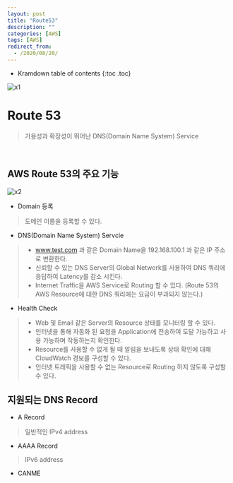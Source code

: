 ```yaml
---
layout: post
title: "Route53"
description: ""
categories: [AWS]
tags: [AWS]
redirect_from:
  - /2020/08/20/
---
```


* Kramdown table of contents
{:toc .toc}

![x1](https://user-images.githubusercontent.com/69279022/90869091-b5259d80-e3d2-11ea-857f-f35cdb6361aa.png)

# Route 53
> 가용성과 확장성이 뛰어난 DNS(Domain Name System) Service




<br>

## AWS Route 53의 주요 기능

![x2](https://user-images.githubusercontent.com/69279022/90869265-f0c06780-e3d2-11ea-8d04-f2a0eb5a68f8.png)


- Domain 등록

> 도메인 이름을 등록할 수 있다.   

- DNS(Domain Name System) Servcie

> - www.test.com 과 같은 Domain Name을 192.168.100.1 과 같은 IP 주소로 변환한다.   
> - 신뢰할 수 있는 DNS Server의 Global Network를 사용하여 DNS 쿼리에 응답하여 Latency를 감소 시킨다.   
> - Internet Traffic을 AWS Service로 Routing 할 수 있다. (Route 53의 AWS Resource에 대한 DNS 쿼리에는 요금이 부과되지 않는다.)   

- Health Check

> - Web 및 Email 같은 Server의 Resource 상태를 모니터링 할 수 있다.   
> - 인터넷을 통해 자동화 된 요청을 Application에 전송하여 도달 가능하고 사용 가능하며 작동하는지 확인한다.   
> - Resource를 사용할 수 없게 될 때 알림을 보내도록 상태 확인에 대해 CloudWatch 경보를 구성할 수 있다.   
> - 인터넷 트래픽을 사용할 수 없는 Resource로 Routing 하지 않도록 구성할 수 있다.   

## 지원되는 DNS Record

- A Record

> 일반적인 IPv4 address   

- AAAA Record

> IPv6 address   

- CANME

> 